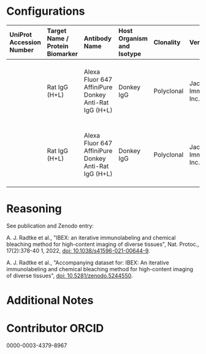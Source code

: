 # Configurations

| UniProt Accession Number   | Target Name / Protein Biomarker   | Antibody Name                                        | Host Organism and Isotype   | Clonality   | Vendor                      | Catalog Number   | Conjugate   | RRID       | Application   | Method           | Tissue Preservation   | Tissue       | Detergent         | Antigen Retrieval Conditions   | Dye Inactivation Conditions                                            | Result   | Agree        | Disagree   |
|:---------------------------|:----------------------------------|:-----------------------------------------------------|:----------------------------|:------------|:----------------------------|:-----------------|:------------|:-----------|:--------------|:-----------------|:----------------------|:-------------|:------------------|:-------------------------------|:-----------------------------------------------------------------------|:---------|:-------------|:-----------|
|                            | Rat IgG (H+L)                     | Alexa Fluor 647 AffiniPure Donkey Anti-Rat IgG (H+L) | Donkey IgG                  | Polyclonal  | Jackson ImmunoResearch Inc. | 712-605-153      | AF647       | AB_2340694 | IHC-P         | IBEX2D Automated | FFPE                  | Human kidney | 0.3% Triton-X-100 | AR6 for 40 minutes at 95C      | 0.5 mg/ml LiBH4 10 minutes continuous exchange with automated protocol | Success  | [+](#reason1) |            |
|                            | Rat IgG (H+L)                     | Alexa Fluor 647 AffiniPure Donkey Anti-Rat IgG (H+L) | Donkey IgG                  | Polyclonal  | Jackson ImmunoResearch Inc. | 712-605-153      | AF647       | AB_2340694 | IHC-Fr        | IBEX2D Automated | 1% PFA Fixed Frozen   | Human skin   | 0.3% Triton-X-100 |                                | 0.5 mg/ml LiBH4 10 minutes continuous exchange with automated protocol | Success  | [+](#reason1) |            |

# Reasoning

<a name="reason1"></a>
See publication and Zenodo entry:

A. J. Radtke et al., "IBEX: an iterative immunolabeling and chemical bleaching
 method for high-content imaging of diverse tissues", Nat. Protoc., 17(2):378-40
1, 2022, [doi: 10.1038/s41596-021-00644-9](https://doi.org/10.1038/s41596-021-00644-9).

A. J. Radtke et al., "Accompanying dataset for: IBEX: An iterative immunolabeling and chemical 
bleaching method for high-content imaging of diverse tissues",
[doi: 10.5281/zenodo.5244550](https://doi.org/10.5281/zenodo.5244551).


# Additional Notes

# Contributor ORCID

0000-0003-4379-8967
